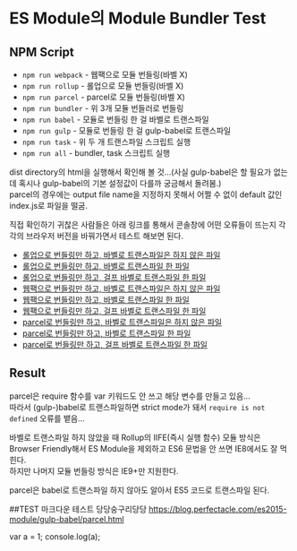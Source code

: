 # ES Module의 Module Bundler Test
## NPM Script
* `npm run webpack` - 웹팩으로 모듈 번들링(바벨 X)  
* `npm run rollup` - 롤업으로 모듈 번들링(바벨 X)  
* `npm run parcel` - parcel로 모듈 번들링(바벨 X)  
* `npm run bundler` - 위 3개 모듈 번들러로 번들링  
* `npm run babel` - 모듈로 번들링 한 걸 바벨로 트랜스파일  
* `npm run gulp` - 모듈로 번들링 한 걸 gulp-babel로 트랜스파일
* `npm run task` - 위 두 개 트랜스파일 스크립트 실행  
* `npm run all` - bundler, task 스크립트 실행  

dist directory의 html을 실행해서 확인해 볼 것...(사실 gulp-babel은 할 필요가 없는데 혹시나 gulp-babel의 기본 설정값이 다를까 궁금해서 돌려봄.)  
parcel의 경우에는 output file name을 지정하지 못해서 어쩔 수 없이 default 값인 index.js로 파일을 떨굼.

직접 확인하기 귀찮은 사람들은 아래 링크를 통해서 콘솔창에 어떤 오류들이 뜨는지 각각의 브라우저 버전을 바꿔가면서 테스트 해보면 된다.  
* [롤업으로 번들링만 하고, 바벨로 트랜스파일은 하지 않은 파일](https://blog.perfectacle.com/es2015-module/rollup.html)  
* [롤업으로 번들링만 하고, 바벨로 트랜스파일 한 파일](https://blog.perfectacle.com/es2015-module/babel/rollup.html)  
* [롤업으로 번들링만 하고, 걸프 바벨로 트랜스파일 한 파일](https://blog.perfectacle.com/es2015-module/gulp-babel/rollup.html)  
* [웹팩으로 번들링만 하고, 바벨로 트랜스파일은 하지 않은 파일](https://blog.perfectacle.com/es2015-module/webpack.html)  
* [웹팩으로 번들링만 하고, 바벨로 트랜스파일 한 파일](https://blog.perfectacle.com/es2015-module/babel/webpack.html)  
* [웹팩으로 번들링만 하고, 걸프 바벨로 트랜스파일 한 파일](https://blog.perfectacle.com/es2015-module/gulp-babel/webpack.html)
* [parcel로 번들링만 하고, 바벨로 트랜스파일은 하지 않은 파일](https://blog.perfectacle.com/es2015-module/parcel.html)  
* [parcel로 번들링만 하고, 바벨로 트랜스파일 한 파일](https://blog.perfectacle.com/es2015-module/babel/parcel.html)  
* [parcel로 번들링만 하고, 걸프 바벨로 트랜스파일 한 파일](https://blog.perfectacle.com/es2015-module/gulp-babel/parcel.html)

## Result
parcel은 require 함수를 var 키워드도 안 쓰고 해당 변수를 만들고 있음...  
따라서 (gulp-)babel로 트랜스파일하면 strict mode가 돼서 `require is not defined` 오류를 뱉음...  

바벨로 트랜스파일 하지 않았을 때 Rollup의 IIFE(즉시 실행 함수) 모듈 방식은 Browser Friendly해서
ES Module을 제외하고 ES6 문법을 안 쓰면 IE8에서도 잘 먹힌다.  
하지만 나머지 모듈 번들링 방식은 IE9+만 지원한다.  

parcel은 babel로 트랜스파일 하지 않아도 알아서 ES5 코드로 트랜스파일 된다.  

##TEST
마크다운 테스트
당당숭구리당당
https://blog.perfectacle.com/es2015-module/gulp-babel/parcel.html

   var a = 1;
   console.log(a);
